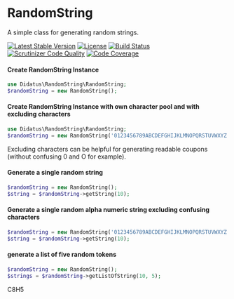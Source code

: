 # RandomString
A simple class for generating random strings.

[![Latest Stable Version](https://poser.pugx.org/didatus/random-string/v/stable)](https://packagist.org/packages/didatus/random-string)
[![License](https://poser.pugx.org/didatus/random-string/license)](https://packagist.org/packages/didatus/random-string)
[![Build Status](https://travis-ci.org/didatus/RandomString.svg?branch=master)](https://travis-ci.org/didatus/RandomString)
[![Scrutinizer Code Quality](https://scrutinizer-ci.com/g/didatus/RandomString/badges/quality-score.png?b=master)](https://scrutinizer-ci.com/g/didatus/RandomString/?branch=master)
[![Code Coverage](https://scrutinizer-ci.com/g/didatus/RandomString/badges/coverage.png?b=master)](https://scrutinizer-ci.com/g/didatus/RandomString/?branch=master)

#### Create RandomString Instance
```php
use Didatus\RandomString\RandomString;
$randomString = new RandomString();
```

#### Create RandomString Instance with own character pool and with excluding characters
```php
use Didatus\RandomString\RandomString;
$randomString = new RandomString('0123456789ABCDEFGHIJKLMNOPQRSTUVWXYZ', '1IO0');
``` 
Excluding characters can be helpful for generating readable coupons (without confusing 0 and O for example).

#### Generate a single random string
```php
$randomString = new RandomString();
$string = $randomString->getString(10);
```

#### Generate a single random alpha numeric string excluding confusing characters
```php
$randomString = new RandomString('0123456789ABCDEFGHIJKLMNOPQRSTUVWXYZ', '1IO0');
$string = $randomString->getString(10);
```

#### generate a list of five random tokens
```php
$randomString = new RandomString();
$strings = $randomString->getListOfString(10, 5);
```

C8H5
